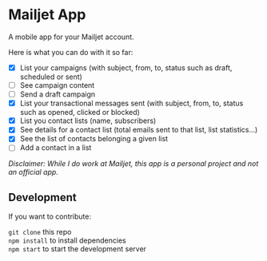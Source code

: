 # Mailjet App

A mobile app for your Mailjet account. 

Here is what you can do with it so far: 

- [x] List your campaigns (with subject, from, to, status such as draft, scheduled or sent)
- [ ] See campaign content
- [ ] Send a draft campaign
- [x] List your transactional messages sent (with subject, from, to, status such as opened, clicked or blocked)
- [x] List you contact lists (name, subscribers)
- [x] See details for a contact list (total emails sent to that list, list statistics...)
- [x] See the list of contacts belonging a given list
- [ ] Add a contact in a list

*Disclaimer: While I do work at Mailjet, this app is a personal project and not an official app.*

## Development

If you want to contribute:

`git clone` this repo  
`npm install` to install dependencies  
`npm start` to start the development server